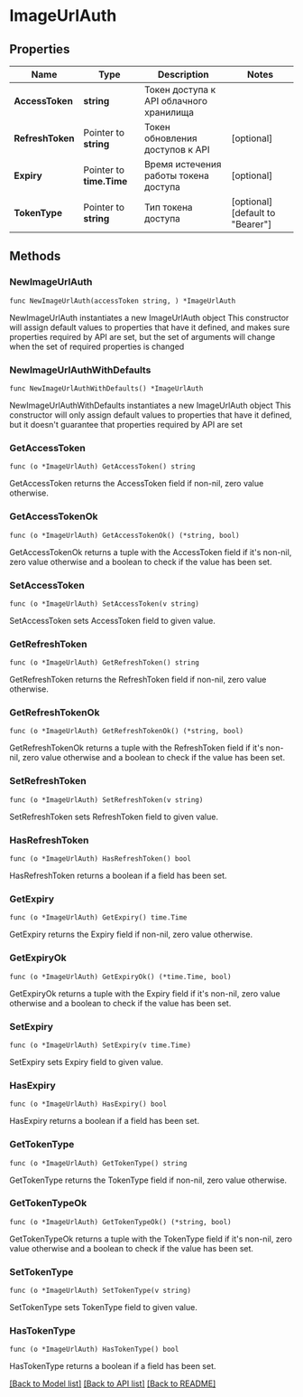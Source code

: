 # ImageUrlAuth

## Properties

Name | Type | Description | Notes
------------ | ------------- | ------------- | -------------
**AccessToken** | **string** | Токен доступа к API облачного хранилища | 
**RefreshToken** | Pointer to **string** | Токен обновления доступов к API | [optional] 
**Expiry** | Pointer to **time.Time** | Время истечения работы токена доступа | [optional] 
**TokenType** | Pointer to **string** | Тип токена доступа | [optional] [default to "Bearer"]

## Methods

### NewImageUrlAuth

`func NewImageUrlAuth(accessToken string, ) *ImageUrlAuth`

NewImageUrlAuth instantiates a new ImageUrlAuth object
This constructor will assign default values to properties that have it defined,
and makes sure properties required by API are set, but the set of arguments
will change when the set of required properties is changed

### NewImageUrlAuthWithDefaults

`func NewImageUrlAuthWithDefaults() *ImageUrlAuth`

NewImageUrlAuthWithDefaults instantiates a new ImageUrlAuth object
This constructor will only assign default values to properties that have it defined,
but it doesn't guarantee that properties required by API are set

### GetAccessToken

`func (o *ImageUrlAuth) GetAccessToken() string`

GetAccessToken returns the AccessToken field if non-nil, zero value otherwise.

### GetAccessTokenOk

`func (o *ImageUrlAuth) GetAccessTokenOk() (*string, bool)`

GetAccessTokenOk returns a tuple with the AccessToken field if it's non-nil, zero value otherwise
and a boolean to check if the value has been set.

### SetAccessToken

`func (o *ImageUrlAuth) SetAccessToken(v string)`

SetAccessToken sets AccessToken field to given value.


### GetRefreshToken

`func (o *ImageUrlAuth) GetRefreshToken() string`

GetRefreshToken returns the RefreshToken field if non-nil, zero value otherwise.

### GetRefreshTokenOk

`func (o *ImageUrlAuth) GetRefreshTokenOk() (*string, bool)`

GetRefreshTokenOk returns a tuple with the RefreshToken field if it's non-nil, zero value otherwise
and a boolean to check if the value has been set.

### SetRefreshToken

`func (o *ImageUrlAuth) SetRefreshToken(v string)`

SetRefreshToken sets RefreshToken field to given value.

### HasRefreshToken

`func (o *ImageUrlAuth) HasRefreshToken() bool`

HasRefreshToken returns a boolean if a field has been set.

### GetExpiry

`func (o *ImageUrlAuth) GetExpiry() time.Time`

GetExpiry returns the Expiry field if non-nil, zero value otherwise.

### GetExpiryOk

`func (o *ImageUrlAuth) GetExpiryOk() (*time.Time, bool)`

GetExpiryOk returns a tuple with the Expiry field if it's non-nil, zero value otherwise
and a boolean to check if the value has been set.

### SetExpiry

`func (o *ImageUrlAuth) SetExpiry(v time.Time)`

SetExpiry sets Expiry field to given value.

### HasExpiry

`func (o *ImageUrlAuth) HasExpiry() bool`

HasExpiry returns a boolean if a field has been set.

### GetTokenType

`func (o *ImageUrlAuth) GetTokenType() string`

GetTokenType returns the TokenType field if non-nil, zero value otherwise.

### GetTokenTypeOk

`func (o *ImageUrlAuth) GetTokenTypeOk() (*string, bool)`

GetTokenTypeOk returns a tuple with the TokenType field if it's non-nil, zero value otherwise
and a boolean to check if the value has been set.

### SetTokenType

`func (o *ImageUrlAuth) SetTokenType(v string)`

SetTokenType sets TokenType field to given value.

### HasTokenType

`func (o *ImageUrlAuth) HasTokenType() bool`

HasTokenType returns a boolean if a field has been set.


[[Back to Model list]](../README.md#documentation-for-models) [[Back to API list]](../README.md#documentation-for-api-endpoints) [[Back to README]](../README.md)


